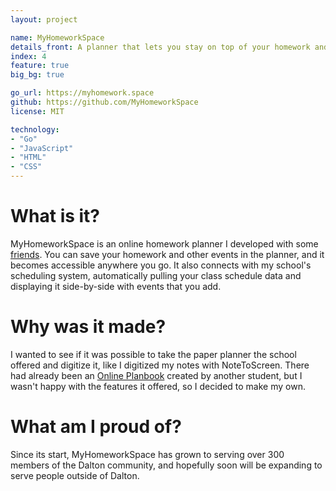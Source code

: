 ```yaml
---
layout: project

name: MyHomeworkSpace
details_front: A planner that lets you stay on top of your homework and tests&mdash;synced with the cloud, too, so you can access it anywhere you have an Internet connection.
index: 4
feature: true
big_bg: true

go_url: https://myhomework.space
github: https://github.com/MyHomeworkSpace
license: MIT

technology:
- "Go"
- "JavaScript"
- "HTML"
- "CSS"
---
```

# What is it?
MyHomeworkSpace is an online homework planner I developed with some [friends](https://myhomework.space/about.html). You can save your homework and other events in the planner, and it becomes accessible anywhere you go. It also connects with my school's scheduling system, automatically pulling your class schedule data and displaying it side-by-side with events that you add.

# Why was it made?
I wanted to see if it was possible to take the paper planner the school offered and digitize it, like I digitized my notes with NoteToScreen. There had already been an [Online Planbook](https://github.com/davish/Planbook) created by another student, but I wasn't happy with the features it offered, so I decided to make my own.

# What am I proud of?
Since its start, MyHomeworkSpace has grown to serving over 300 members of the Dalton community, and hopefully soon will be expanding to serve people outside of Dalton.